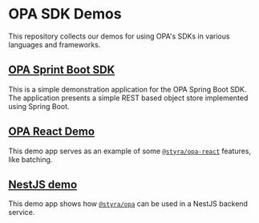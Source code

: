 # OPA SDK Demos

This repository collects our demos for using OPA's SDKs in various languages and frameworks.


## [OPA Sprint Boot SDK](opa-springboot-demo)

This is a simple demonstration application for the OPA Spring Boot SDK.
The application presents a simple REST based object store implemented using Spring Boot.


## [OPA React Demo](opa-react-demo)

This demo app serves as an example of some [`@styra/opa-react`](https://www.npmjs.com/package/@styra/opa-react) features, like batching.


## [NestJS demo](nestjs-demo)

This demo app shows how [`@styra/opa`](https://www.npmjs.com/package/@styra/opa) can be used in a NestJS backend service.
